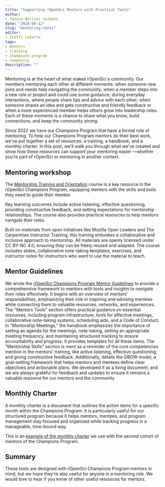 ```yaml
---
title: "Supporting rOpenSci Mentors with Practical Tools"
author: 
- Yanina Bellini Saibene
date: "2024-09-12"
slug: "mentoring-tools"
editor:
- Steffi LaZerte
tags:
- mentors
- training
- champions-program
- community
description: ""
---
```


Mentoring is at the heart of what makes rOpenSci a community. 
Our members mentoring each other at different moments: 
when someone new joins and needs help navigating the community; 
when a member steps into a new role or project and could use some guidance; 
during everyday interactions, where people share tips and advice with each other; 
when someone shares an idea and gets constructive and friendly feedback 
or when a more experienced member helps others grow into leadership roles. 
Each of these moments is a chance to share what you know, build connections, and keep the community strong.

Since 2022 we have our Champions Program that have a formal role of mentoring. 
To help our Champions Program mentors do their best work, we've put together a set of resources: a training, a handbook, and a monthly charter. 
 In this post, we'll walk you through what we've created and show how these resources can support your mentoring easier —whether you're part of rOpenSci or mentoring in another context.

## Mentoring workshop
The [Mentorship Training and Orientation](https://ropensci-training.github.io/ropensci-mentors/#learning-goals) course is a key resource in the rOpenSci Champions Program, equipping mentors with the skills and tools they need to guide their mentee. 

Key learning outcomes include active listening, effective questioning, providing constructive feedback, and setting expectations for mentorship relationships. The course also provides practical resources to help mentors navigate their roles.

Built on materials from open initiatives like Mozilla Open Leaders and The Carpentries Instructor Training, this training embodies a collaborative and inclusive approach to mentorship. All materials are openly licensed under CC BY-NC 4.0, ensuring they can be freely reused and adapted.  The course includes slides, collaborative note-taking templates, exercises, and instructor notes for instructors who want to use the material to teach. 

## Mentor Guidelines

We wrote the [rOpenSci Champions Program Mentor Guidelines](https://ropensci-org.github.io/champions-mentor-guidelines/) to provide a comprehensive framework to mentors with tools and insights to navigate their roles effectively. It begins with an overview of mentors' responsibilities, emphasizing their role in inspiring and advising mentees while connecting them to valuable resources, networks, and experiences.  The "Mentors Tools" section offers practical guidance on essential resources, including program infrastructure, tools for effective meetings, collaborative note-taking systems, scheduling aids, and a Code of Conduct. In "Mentorship Meetings," the handbook emphasizes the importance of setting an agenda for the meetings, note-taking, setting an appropriate meeting frequency, and maintaining structured tracking to ensure accountability and progress.  It provides templates for all these items. 
The "Mentorship Skills" section is ment as a reminder of the core competencies mention in the mentors' training,  like active listening, effective questioning, and giving constructive feedback. Additionally, details the GROW model, a goal-setting framework that helps mentors and mentees define clear objectives and actionable plans. 
We developed it as a living document, and we are always grateful for feedback and updates to ensure it remains a valuable resource for our mentors and the community

## Monthly Charter

A monthly charter is a document that outlines the action items for a specific month within the Champions Program. It is particularly useful for our structured program because it helps mentors, mentees, and program management stay focused and organized while tracking progress in a manageable, time-bound way.

This is an [example of the monthly charter](https://docs.google.com/document/d/1-eUCiBukCYRx2Ff6VpMZh2xjAPAxXq5tppVUQjrOWxE/edit?usp=sharing) we use with the second cohort of mentors of the Champions Program.
## Summary

These tools are designed with rOpenSci Champions Program mentors in mind, but we hope they're also useful for anyone in a mentoring role. 
We would love to hear if you know of other useful resources for mentors.
